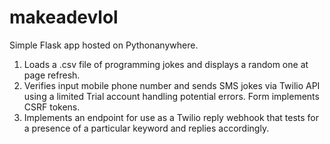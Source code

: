 # makeadevlol

Simple Flask app hosted on Pythonanywhere.


1. Loads a .csv file of programming jokes and displays a random one at page refresh.
2. Verifies input mobile phone number and sends SMS jokes via Twilio API using a limited Trial account handling potential errors. Form implements CSRF tokens.
3. Implements an endpoint for use as a Twilio reply webhook that tests for a presence of a particular keyword and replies accordingly.
